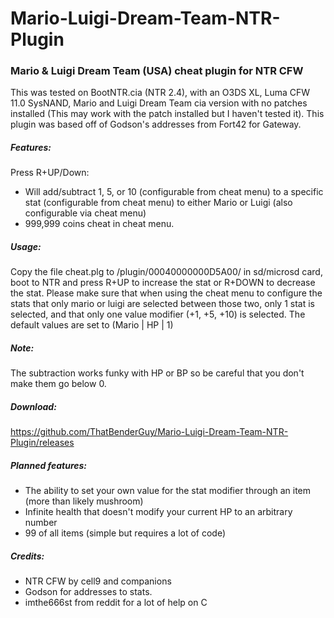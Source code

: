 # Mario-Luigi-Dream-Team-NTR-Plugin
### Mario & Luigi Dream Team (USA) cheat plugin for NTR CFW

This was tested on BootNTR.cia (NTR 2.4), with an O3DS XL, Luma CFW 11.0 SysNAND, Mario and Luigi Dream Team cia version with no patches installed (This may work with the patch installed but I haven't tested it). This plugin was based off of Godson's addresses from Fort42 for Gateway.

##### Features:
Press R+UP/Down:
- Will add/subtract 1, 5, or 10 (configurable from cheat menu) to a specific stat (configurable from cheat menu) to either Mario or Luigi (also configurable via cheat menu)
- 999,999 coins cheat in cheat menu.


##### Usage:
Copy the file cheat.plg to /plugin/00040000000D5A00/ in  sd/microsd card, boot to NTR and press R+UP to increase the stat or R+DOWN to decrease the stat. Please make sure that when using the cheat menu to configure the stats that only mario or luigi are selected between those two, only 1 stat is selected, and that only one value modifier (+1, +5, +10) is selected. The default values are set to (Mario | HP | 1)

##### Note:
The subtraction works funky with HP or BP so be careful that you don't make them go below 0.

##### Download:
https://github.com/ThatBenderGuy/Mario-Luigi-Dream-Team-NTR-Plugin/releases

##### Planned features:
- The ability to set your own value for the stat modifier through an item (more than likely mushroom)
- Infinite health that doesn't modify your current HP to an arbitrary number
- 99 of all items (simple but requires a lot of code)

##### Credits:
- NTR CFW by cell9 and companions
- Godson for addresses to stats.
- imthe666st from reddit for a lot of help on C 